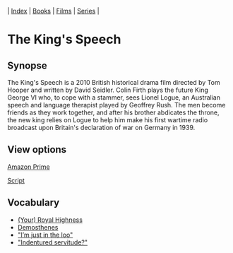 | [Index](README.md) | [Books](books.md) | [Films](films.md) | [Series](series.md) |

# The King's Speech

## Synopse

The King's Speech is a 2010 British historical drama film directed by Tom Hooper and written by David Seidler. Colin Firth plays the future King George VI who, to cope with a stammer, sees Lionel Logue, an Australian speech and language therapist played by Geoffrey Rush. The men become friends as they work together, and after his brother abdicates the throne, the new king relies on Logue to help him make his first wartime radio broadcast upon Britain's declaration of war on Germany in 1939.

## View options

[Amazon Prime](https://www.primevideo.com/region/eu/detail/0KRI3BT9TRM3MISQBU8LBEN8QV/ref=atv_dp_share_cu_r?&_encoding=UTF8&tag=englishreso0e-21&linkCode=ur2&linkId=0a51dddce5c04cb8bc30d803d5a4626d&camp=3638&creative=24630)



[Script](kings-speech-script1.pdf)

## Vocabulary

- [(Your) Royal Highness](https://dictionary.cambridge.org/dictionary/english/royal-highness)
- [Demosthenes](https://en.wikipedia.org/wiki/Demosthenes)
- ["I’m just in the loo"](https://dictionary.cambridge.org/dictionary/english/loo)
- ["Indentured servitude?"](https://dictionary.cambridge.org/dictionary/english/indentured)
